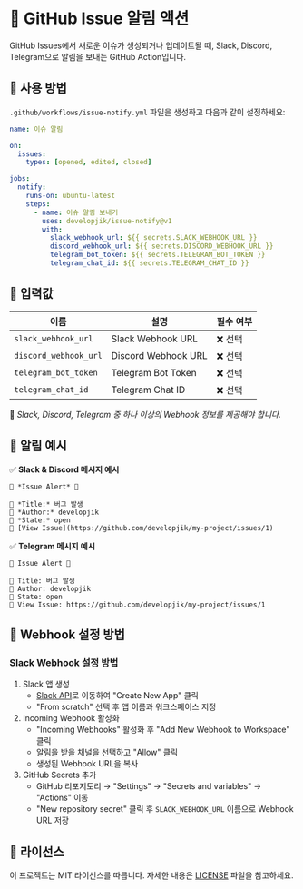 # 🐞 GitHub Issue 알림 액션

GitHub Issues에서 새로운 이슈가 생성되거나 업데이트될 때, Slack, Discord, Telegram으로 알림을 보내는 GitHub Action입니다.

## 🚀 사용 방법

`.github/workflows/issue-notify.yml` 파일을 생성하고 다음과 같이 설정하세요:

```yaml
name: 이슈 알림

on:
  issues:
    types: [opened, edited, closed]

jobs:
  notify:
    runs-on: ubuntu-latest
    steps:
      - name: 이슈 알림 보내기
        uses: developjik/issue-notify@v1
        with:
          slack_webhook_url: ${{ secrets.SLACK_WEBHOOK_URL }}
          discord_webhook_url: ${{ secrets.DISCORD_WEBHOOK_URL }}
          telegram_bot_token: ${{ secrets.TELEGRAM_BOT_TOKEN }}
          telegram_chat_id: ${{ secrets.TELEGRAM_CHAT_ID }}
```

## 🔧 입력값

| 이름                  | 설명                | 필수 여부 |
| --------------------- | ------------------- | --------- |
| `slack_webhook_url`   | Slack Webhook URL   | ❌ 선택   |
| `discord_webhook_url` | Discord Webhook URL | ❌ 선택   |
| `telegram_bot_token`  | Telegram Bot Token  | ❌ 선택   |
| `telegram_chat_id`    | Telegram Chat ID    | ❌ 선택   |

📌 _Slack, Discord, Telegram 중 하나 이상의 Webhook 정보를 제공해야 합니다._

## 📩 알림 예시

✅ **Slack & Discord 메시지 예시**

```
🐞 *Issue Alert* 🐞

🔹 *Title:* 버그 발생
🔹 *Author:* developjik
🔹 *State:* open
🔹 [View Issue](https://github.com/developjik/my-project/issues/1)
```

✅ **Telegram 메시지 예시**

```
🐞 Issue Alert 🐞

🔹 Title: 버그 발생
🔹 Author: developjik
🔹 State: open
🔹 View Issue: https://github.com/developjik/my-project/issues/1
```

## 🔧 Webhook 설정 방법

### Slack Webhook 설정 방법

1. Slack 앱 생성
   - [Slack API](https://api.slack.com/)로 이동하여 "Create New App" 클릭
   - "From scratch" 선택 후 앱 이름과 워크스페이스 지정
2. Incoming Webhook 활성화
   - "Incoming Webhooks" 활성화 후 "Add New Webhook to Workspace" 클릭
   - 알림을 받을 채널을 선택하고 "Allow" 클릭
   - 생성된 Webhook URL을 복사
3. GitHub Secrets 추가
   - GitHub 리포지토리 → "Settings" → "Secrets and variables" → "Actions" 이동
   - "New repository secret" 클릭 후 `SLACK_WEBHOOK_URL` 이름으로 Webhook URL 저장

## 📜 라이선스

이 프로젝트는 MIT 라이선스를 따릅니다. 자세한 내용은 [LICENSE](LICENSE) 파일을 참고하세요.
